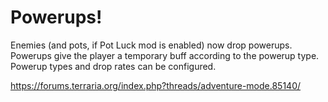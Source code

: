 # Powerups!

Enemies (and pots, if Pot Luck mod is enabled) now drop powerups. Powerups give the player a temporary buff according to the powerup type. Powerup types and drop rates can be configured.

https://forums.terraria.org/index.php?threads/adventure-mode.85140/
